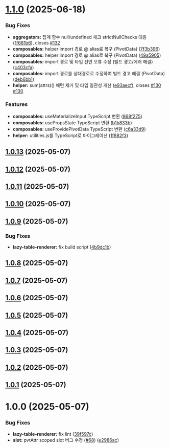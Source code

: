 # [1.1.0](https://github.com/vue-pivottable/vue3-pivottable/compare/@vue-pivottable/lazy-table-renderer@1.0.13...@vue-pivottable/lazy-table-renderer@1.1.0) (2025-06-18)


### Bug Fixes

* **aggregators:** 집계 함수 null/undefined 체크 strictNullChecks 대응 ([1f681b6](https://github.com/vue-pivottable/vue3-pivottable/commit/1f681b6954e39ef5fa09faaf53d3874fdec06cb8)), closes [#132](https://github.com/vue-pivottable/vue3-pivottable/issues/132)
* **composables:** helper import 경로 @ alias로 복구 (PivotData) ([7f3b396](https://github.com/vue-pivottable/vue3-pivottable/commit/7f3b396ccdc56364ebde86f1480eae1ab22fb839))
* **composables:** helper import 경로 @ alias로 복구 (PivotData) ([49a5905](https://github.com/vue-pivottable/vue3-pivottable/commit/49a59052529ce5abdb86716f5f9463587f8cf61a))
* **composables:** import 경로 및 타입 선언 오류 수정 (빌드 경고/에러 해결) ([c403cfa](https://github.com/vue-pivottable/vue3-pivottable/commit/c403cfaef33816448ca1deb8254710fcb1b908ee))
* **composables:** import 경로를 상대경로로 수정하여 빌드 경고 해결 (PivotData) ([deb6bb1](https://github.com/vue-pivottable/vue3-pivottable/commit/deb6bb11ebaf4558c109b6537582ef73d9ff9083))
* **helper:** sum(attrs)() 패턴 제거 및 타입 일관성 개선 ([e93aecf](https://github.com/vue-pivottable/vue3-pivottable/commit/e93aecf1f7b944895c68f0c4ac26949094691b9b)), closes [#130](https://github.com/vue-pivottable/vue3-pivottable/issues/130) [#130](https://github.com/vue-pivottable/vue3-pivottable/issues/130)


### Features

* **composables:** useMaterializeInput TypeScript 변환 ([868f275](https://github.com/vue-pivottable/vue3-pivottable/commit/868f27537d9d43d15649d5e61118bc46a477dc3f))
* **composables:** usePropsState TypeScript 변환 ([b1b833b](https://github.com/vue-pivottable/vue3-pivottable/commit/b1b833bb59a797ea5208e45e82bf3931ae8b2c73))
* **composables:** useProvidePivotData TypeScript 변환 ([c6a33d9](https://github.com/vue-pivottable/vue3-pivottable/commit/c6a33d9ef6077f5c5714902dd2fc6e9c0ead885e))
* **helper:** utilities.js를 TypeScript로 마이그레이션 ([1f882f3](https://github.com/vue-pivottable/vue3-pivottable/commit/1f882f3b24637c69f411be3ffc639fc408529cc1))

## [1.0.13](https://github.com/vue-pivottable/vue3-pivottable/compare/@vue-pivottable/lazy-table-renderer@1.0.12...@vue-pivottable/lazy-table-renderer@1.0.13) (2025-05-07)

## [1.0.12](https://github.com/vue-pivottable/vue3-pivottable/compare/@vue-pivottable/lazy-table-renderer@1.0.11...@vue-pivottable/lazy-table-renderer@1.0.12) (2025-05-07)

## [1.0.11](https://github.com/vue-pivottable/vue3-pivottable/compare/@vue-pivottable/lazy-table-renderer@1.0.10...@vue-pivottable/lazy-table-renderer@1.0.11) (2025-05-07)

## [1.0.10](https://github.com/vue-pivottable/vue3-pivottable/compare/@vue-pivottable/lazy-table-renderer@1.0.9...@vue-pivottable/lazy-table-renderer@1.0.10) (2025-05-07)

## [1.0.9](https://github.com/vue-pivottable/vue3-pivottable/compare/@vue-pivottable/lazy-table-renderer@1.0.8...@vue-pivottable/lazy-table-renderer@1.0.9) (2025-05-07)


### Bug Fixes

* **lazy-table-renderer:** fix build script ([4b9dc1b](https://github.com/vue-pivottable/vue3-pivottable/commit/4b9dc1bbccff292d69d0152a43f5bcd7cc66b5b2))

## [1.0.8](https://github.com/vue-pivottable/vue3-pivottable/compare/@vue-pivottable/lazy-table-renderer@1.0.7...@vue-pivottable/lazy-table-renderer@1.0.8) (2025-05-07)

## [1.0.7](https://github.com/vue-pivottable/vue3-pivottable/compare/@vue-pivottable/lazy-table-renderer@1.0.6...@vue-pivottable/lazy-table-renderer@1.0.7) (2025-05-07)

## [1.0.6](https://github.com/vue-pivottable/vue3-pivottable/compare/@vue-pivottable/lazy-table-renderer@1.0.5...@vue-pivottable/lazy-table-renderer@1.0.6) (2025-05-07)

## [1.0.5](https://github.com/vue-pivottable/vue3-pivottable/compare/@vue-pivottable/lazy-table-renderer@1.0.4...@vue-pivottable/lazy-table-renderer@1.0.5) (2025-05-07)

## [1.0.4](https://github.com/vue-pivottable/vue3-pivottable/compare/@vue-pivottable/lazy-table-renderer@1.0.3...@vue-pivottable/lazy-table-renderer@1.0.4) (2025-05-07)

## [1.0.3](https://github.com/vue-pivottable/vue3-pivottable/compare/@vue-pivottable/lazy-table-renderer@1.0.2...@vue-pivottable/lazy-table-renderer@1.0.3) (2025-05-07)

## [1.0.2](https://github.com/vue-pivottable/vue3-pivottable/compare/@vue-pivottable/lazy-table-renderer@1.0.1...@vue-pivottable/lazy-table-renderer@1.0.2) (2025-05-07)

## [1.0.1](https://github.com/vue-pivottable/vue3-pivottable/compare/@vue-pivottable/lazy-table-renderer@1.0.0...@vue-pivottable/lazy-table-renderer@1.0.1) (2025-05-07)

# 1.0.0 (2025-05-07)

### Bug Fixes

- **lazy-table-renderer:** fix lint ([39f597c](https://github.com/vue-pivottable/vue3-pivottable/commit/39f597c081e885b7668fdaeec4ef38f2cb43b41c))
- **slot:** pvtAttr scoped slot 버그 수정 ([#68](https://github.com/vue-pivottable/vue3-pivottable/issues/68)) ([e2986ac](https://github.com/vue-pivottable/vue3-pivottable/commit/e2986acaf5e247551d499de9a70b7a5e17b85087))
